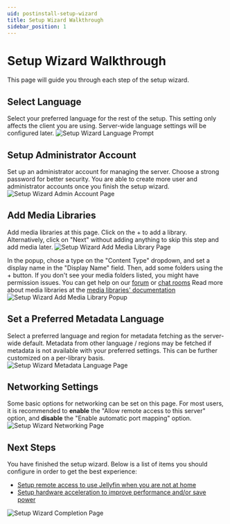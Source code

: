 ```yaml
---
uid: postinstall-setup-wizard
title: Setup Wizard Walkthrough
sidebar_position: 1
---
```


# Setup Wizard Walkthrough

This page will guide you through each step of the setup wizard.

## Select Language

Select your preferred language for the rest of the setup. This setting only affects the client you are using. Server-wide language settings will be configured later.
![Setup Wizard Language Prompt](/images/docs/post-install/setup-wizard/setup-wizard-1-language.png)

## Setup Administrator Account

Set up an administrator account for managing the server. Choose a strong password for better security. You are able to create more user and administrator accounts once you finish the setup wizard.
![Setup Wizard Admin Account Page](/images/docs/post-install/setup-wizard/setup-wizard-2-admin-account.png)

## Add Media Libraries

Add media libraries at this page. Click on the + to add a library. Alternatively, click on "Next" without adding anything to skip this step and add media later.
![Setup Wizard Add Media Library Page](/images/docs/post-install/setup-wizard/setup-wizard-3-media-main.png)

In the popup, chose a type on the "Content Type" dropdown, and set a display name in the "Display Name" field. Then, add some folders using the + button. If you don't see your media folders listed, you might have permission issues. You can get help on our [forum](https://forum.jellyfin.org/) or [chat rooms](/contact)
Read more about media libraries at the [media libraries' documentation](/docs/general/server/libraries/)
![Setup Wizard Add Media Library Popup](/images/docs/post-install/setup-wizard/setup-wizard-4-media-popup.png)

## Set a Preferred Metadata Language

Select a preferred language and region for metadata fetching as the server-wide default. Metadata from other language / regions may be fetched if metadata is not available with your preferred settings. This can be further customized on a per-library basis.
![Setup Wizard Metadata Language Page](/images/docs/post-install/setup-wizard/setup-wizard-5-metadata-lang.png)

## Networking Settings

Some basic options for networking can be set on this page. For most users, it is recommended to **enable** the "Allow remote access to this server" option, and **disable** the "Enable automatic port mapping" option.
![Setup Wizard Networking Page](/images/docs/post-install/setup-wizard/setup-wizard-6-networking.png)

## Next Steps

You have finished the setup wizard. Below is a list of items you should configure in order to get the best experience:

- [Setup remote access to use Jellyfin when you are not at home](./networking/index.md#external-access)
- [Setup hardware acceleration to improve performance and/or save power](./transcoding/hardware-acceleration/index.md)

![Setup Wizard Completion Page](/images/docs/post-install/setup-wizard/setup-wizard-7-complete.png)
